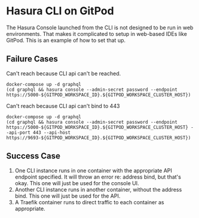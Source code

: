 # Hasura CLI on GitPod

The Hasura Console launched from the CLI is not designed to be run in web environments. That makes it complicated to setup in web-based IDEs like GitPod. This is an example of how to set that up.

## Failure Cases

Can't reach because CLI api can't be reached.
```
docker-compose up -d graphql
(cd graphql && hasura console --admin-secret password --endpoint https://5000-${GITPOD_WORKSPACE_ID}.${GITPOD_WORKSPACE_CLUSTER_HOST})
```

Can't reach because CLI api can't bind to 443
```
docker-compose up -d graphql
(cd graphql && hasura console --admin-secret password --endpoint https://5000-${GITPOD_WORKSPACE_ID}.${GITPOD_WORKSPACE_CLUSTER_HOST} --api-port 443 --api-host https://9693-${GITPOD_WORKSPACE_ID}.${GITPOD_WORKSPACE_CLUSTER_HOST})
```

## Success Case

1. One CLI instance runs in one container with the appropriate API endpoint specified. It will throw an error re: address bind, but that's okay. This one will just be used for the console UI.
2. Another CLI instance runs in another container, without the address bind. This one will just be used for the API.
3. A Traefik container runs to direct traffic to each container as appropriate.